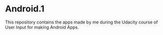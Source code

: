 # Android.1
This repository contains the apps made by me during the Udacity course of User Input for making Android Apps.
